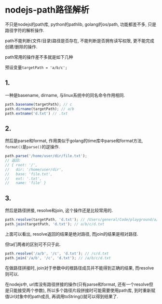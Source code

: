 # nodejs-path路径解析

不只是nodejs的path库, python的pathlib, golang的os/path, 功能都差不多, 只是路径字符的解析操作. 

path不能判断(文件/目录)路径是否存在, 不能判断是否拥有读写权限, 更不能完成创建/删除的操作. 

path常用的操作差不多就是如下几种

预设变量`targetPath = 'a/b/c';`

## 1. 

一种是basename, dirname, 与linux系统中的同名命令作用相同.

```js
path.basename(targetPath); // c
path.dirname(targetPath); // a/b
path.extname('d.txt') // .txt
```

## 2. 

然后是parse和format, 作用类似于golang的time库中parse和format方法, `format()`是`parse()`的逆操作.

```js
path.parse('/home/user/dir/file.txt');
// 返回:
// { root: '/',
//   dir: '/home/user/dir',
//   base: 'file.txt',
//   ext: '.txt',
//   name: 'file' }
```

## 3.

然后是路径拼接, resolve和join, 这个操作还是比较常用的.

```js
path.resolve(targetPath, 'd.txt'); // /Users/general/Code/playground/a/b/c/d.txt
path.join(targetPath, 'd.txt'); // a/b/c/d.txt
```

上面可以看出, resolve返回的结果是绝对路径, 而join的结果是相对路径.

但ta们两者的区别可不只于此.

```js
path.resolve('/a/b', '/c', 'd.txt'); // /c/d.txt
path.join('/a/b', '/c', 'd.txt'); // /a/b/c/d.txt
```

在做路径拼接时, join对于参数中的根路径成员并不能得到正确的结果, 而resolve则可以.

在nodejs中, url库没有路径拼接的操作(只有parse和format, 还有一个resolve但是只能接受两个参数), 所以多个路径片段拼接时可能需要使用path库, 到时重新赋值Url对象中的path成员, 再调用toString()就可以得到结果了.
